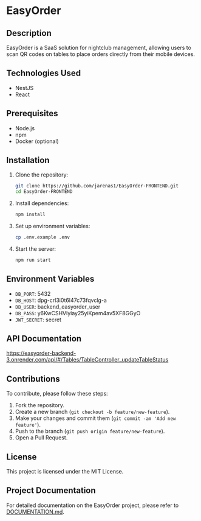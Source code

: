 # EasyOrder

## Description
EasyOrder is a SaaS solution for nightclub management, allowing users to scan QR codes on tables to place orders directly from their mobile devices.

## Technologies Used
- NestJS
- React

## Prerequisites
- Node.js
- npm
- Docker (optional)

## Installation
1. Clone the repository:
    ```bash
    git clone https://github.com/jarenas1/EasyOrder-FRONTEND.git
    cd EasyOrder-FRONTEND
    ```

2. Install dependencies:
    ```bash
    npm install
    ```

3. Set up environment variables:
    ```bash
    cp .env.example .env
    ```

4. Start the server:
    ```bash
    npm run start
    ```

## Environment Variables
- `DB_PORT`: 5432
- `DB_HOST`: dpg-crl3i0t6l47c73fqvclg-a
- `DB_USER`: backend_easyorder_user
- `DB_PASS`: y6KwCSHVlyiay25yiKpem4av5XF8GGyO
- `JWT_SECRET`: secret

## API Documentation
https://easyorder-backend-3.onrender.com/api/#/Tables/TableController_updateTableStatus


## Contributions
To contribute, please follow these steps:
1. Fork the repository.
2. Create a new branch (`git checkout -b feature/new-feature`).
3. Make your changes and commit them (`git commit -am 'Add new feature'`).
4. Push to the branch (`git push origin feature/new-feature`).
5. Open a Pull Request.

## License
This project is licensed under the MIT License.

## Project Documentation

For detailed documentation on the EasyOrder project, please refer to [DOCUMENTATION.md](./DOCUMENTATION.md).
